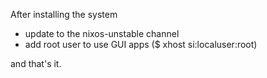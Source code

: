 After installing the system 
* update to the nixos-unstable channel
* add root user to use GUI apps ($ xhost si:localuser:root)

and that's it.
